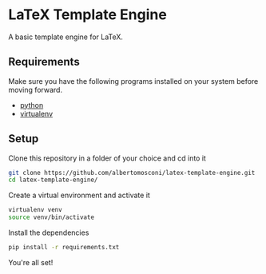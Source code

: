 # LaTeX Template Engine

A basic template engine for LaTeX.

## Requirements
Make sure you have the following programs installed on your system before moving forward.
- [python](https://www.python.org/ "python.org")
- [virtualenv](https://virtualenv.pypa.io/en/latest/ "virtualenv.pypa.org")

## Setup

Clone this repository in a folder of your choice and cd into it
```bash
git clone https://github.com/albertomosconi/latex-template-engine.git
cd latex-template-engine/
```
Create a virtual environment and activate it
```bash
virtualenv venv
source venv/bin/activate
```
Install the dependencies
```bash
pip install -r requirements.txt
```
You're all set!
